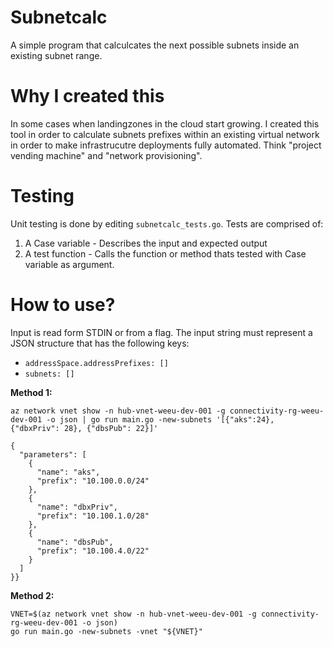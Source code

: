 Subnetcalc
===

A simple program that calculcates the next possible subnets inside an existing subnet range. 

Why I created this
===

In some cases when landingzones in the cloud start growing. I created this tool in order to calculate subnets prefixes within an existing virtual network in order to make infrastrucutre deployments fully automated. Think "project vending machine" and "network provisioning". 

Testing
===

Unit testing is done by editing `subnetcalc_tests.go`. Tests are comprised of:
1. A Case variable - Describes the input and expected output
2. A test function - Calls the function or method thats tested with Case variable as argument.

How to use?
==

Input is read form STDIN or from a flag. The input string must represent a JSON structure that has the following keys:

* `addressSpace.addressPrefixes: []`
* `subnets: []`

**Method 1:**
```
az network vnet show -n hub-vnet-weeu-dev-001 -g connectivity-rg-weeu-dev-001 -o json | go run main.go -new-subnets '[{"aks":24}, {"dbxPriv": 28}, {"dbsPub": 22}]'

{
  "parameters": [
    {
      "name": "aks",
      "prefix": "10.100.0.0/24"
    },
    {
      "name": "dbxPriv",
      "prefix": "10.100.1.0/28"
    },
    {
      "name": "dbsPub",
      "prefix": "10.100.4.0/22"
    }
  ]
}}
```

**Method 2:**
```
VNET=$(az network vnet show -n hub-vnet-weeu-dev-001 -g connectivity-rg-weeu-dev-001 -o json)
go run main.go -new-subnets -vnet "${VNET}"
```
